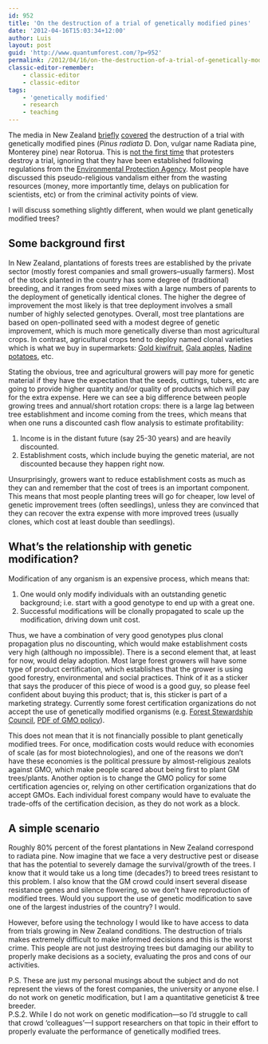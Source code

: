 ```yaml
---
id: 952
title: 'On the destruction of a trial of genetically modified pines'
date: '2012-04-16T15:03:34+12:00'
author: Luis
layout: post
guid: 'http://www.quantumforest.com/?p=952'
permalink: /2012/04/16/on-the-destruction-of-a-trial-of-genetically-modified-pines/
classic-editor-remember:
    - classic-editor
    - classic-editor
tags:
    - 'genetically modified'
    - research
    - teaching
---
```


The media in New Zealand [briefly](http://www.stuff.co.nz/national/6735584/Hundreds-of-GM-trees-destroyed) [covered](http://www.sciencemediacentre.co.nz/2012/04/13/gm-pine-tree-trials-vandalised-experts-respond/) the destruction of a trial with genetically modified pines (*Pinus radiata* D. Don, vulgar name Radiata pine, Monterey pine) near Rotorua. This is [not the first time](http://www.stuff.co.nz/national/217214/Protesters-cut-down-GM-trial-pine-trees) that protesters destroy a trial, ignoring that they have been established following regulations from the [Environmental Protection Agency](http://www.epa.govt.nz/new-organisms/Pages/default.aspx). Most people have discussed this pseudo-religious vandalism either from the wasting resources (money, more importantly time, delays on publication for scientists, etc) or from the criminal activity points of view.

I will discuss something slightly different, when would we plant genetically modified trees?

## Some background first

In New Zealand, plantations of forests trees are established by the private sector (mostly forest companies and small growers–usually farmers). Most of the stock planted in the country has some degree of (traditional) breeding, and it ranges from seed mixes with a large numbers of parents to the deployment of genetically identical clones. The higher the degree of improvement the most likely is that tree deployment involves a small number of highly selected genotypes. Overall, most tree plantations are based on open-pollinated seed with a modest degree of genetic improvement, which is much more genetically diverse than most agricultural crops. In contrast, agricultural crops tend to deploy named clonal varieties which is what we buy in supermarkets: [Gold kiwifruit](http://www.zespri.com/about-zespri/faqs.html), [Gala apples](http://en.wikipedia.org/wiki/Gala_(apple)), [Nadine potatoes](https://www.realpotatoes.com/index.php?option=com_content&view=article&id=189:futures-article-8&catid=88&Itemid=1122), etc.

Stating the obvious, tree and agricultural growers will pay more for genetic material if they have the expectation that the seeds, cuttings, tubers, etc are going to provide higher quantity and/or quality of products which will pay for the extra expense. Here we can see a big difference between people growing trees and annual/short rotation crops: there is a large lag between tree establishment and income coming from the trees, which means that when one runs a discounted cash flow analysis to estimate profitability:

1. Income is in the distant future (say 25-30 years) and are heavily discounted.
2. Establishment costs, which include buying the genetic material, are not discounted because they happen right now.

Unsurprisingly, growers want to reduce establishment costs as much as they can and remember that the cost of trees is an important component. This means that most people planting trees will go for cheaper, low level of genetic improvement trees (often seedlings), unless they are convinced that they can recover the extra expense with more improved trees (usually clones, which cost at least double than seedlings).

## What’s the relationship with genetic modification?

Modification of any organism is an expensive process, which means that:

1. One would only modify individuals with an outstanding genetic background; i.e. start with a good genotype to end up with a great one.
2. Successful modifications will be clonally propagated to scale up the modification, driving down unit cost.

Thus, we have a combination of very good genotypes plus clonal propagation plus no discounting, which would make establishment costs very high (although no impossible). There is a second element that, at least for now, would delay adoption. Most large forest growers will have some type of product certification, which establishes that the grower is using good forestry, environmental and social practices. Think of it as a sticker that says the producer of this piece of wood is a good guy, so please feel confident about buying this product; that is, this sticker is part of a marketing strategy. Currently some forest certification organizations do not accept the use of genetically modified organisms (e.g. [Forest Stewardship Council](http://www.fsc.org/), [PDF of GMO policy](http://www.fsc.org/fileadmin/web-data/public/document_center/international_FSC_policies/policies/FSC_POL_30_602_EN_FSC_GMO_Policy_2000.pdf)).

This does not mean that it is not financially possible to plant genetically modified trees. For once, modification costs would reduce with economies of scale (as for most biotechnologies), and one of the reasons we don’t have these economies is the political pressure by almost-religious zealots against GMO, which make people scared about being first to plant GM trees/plants. Another option is to change the GMO policy for some certification agencies or, relying on other certification organizations that do accept GMOs. Each individual forest company would have to evaluate the trade-offs of the certification decision, as they do not work as a block.

## A simple scenario

Roughly 80% percent of the forest plantations in New Zealand correspond to radiata pine. Now imagine that we face a very destructive pest or disease that has the potential to severely damage the survival/growth of the trees. I know that it would take us a long time (decades?) to breed trees resistant to this problem. I also know that the GM crowd could insert several disease resistance genes and silence flowering, so we don’t have reproduction of modified trees. Would you support the use of genetic modification to save one of the largest industries of the country? I would.

However, before using the technology I would like to have access to data from trials growing in New Zealand conditions. The destruction of trials makes extremely difficult to make informed decisions and this is the worst crime. This people are not just destroying trees but damaging our ability to properly make decisions as a society, evaluating the pros and cons of our activities.

P.S. These are just my personal musings about the subject and do not represent the views of the forest companies, the university or anyone else. I do not work on genetic modification, but I am a quantitative geneticist &amp; tree breeder.  
P.S.2. While I do not work on genetic modification—so I’d struggle to call that crowd ‘colleagues’—I support researchers on that topic in their effort to properly evaluate the performance of genetically modified trees.